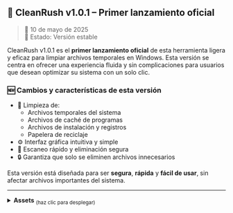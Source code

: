 ## 📝 CleanRush v1.0.1 – Primer lanzamiento oficial

> 📅 10 de mayo de 2025  
> 🔧 Estado: Versión estable

CleanRush v1.0.1 es el **primer lanzamiento oficial** de esta herramienta ligera y eficaz para limpiar archivos temporales en Windows. Esta versión se centra en ofrecer una experiencia fluida y sin complicaciones para usuarios que desean optimizar su sistema con un solo clic.

### 🆕 Cambios y características de esta versión

- 🧼 Limpieza de:
  - Archivos temporales del sistema
  - Archivos de caché de programas
  - Archivos de instalación y registros
  - Papelera de reciclaje
- ⚙️ Interfaz gráfica intuitiva y simple
- 🚀 Escaneo rápido y eliminación segura
- 🔒 Garantiza que solo se eliminen archivos innecesarios

Esta versión está diseñada para ser **segura**, **rápida** y **fácil de usar**, sin afectar archivos importantes del sistema.

---

<details>
  <summary><strong>Assets</strong> <sub>(haz clic para desplegar)</sub></summary>

  <br>

  | Nombre                                                                 | Tamaño  |
  |------------------------------------------------------------------------|---------|
  | [`CleanRush.zip`](https://github.com/Mayonesa7272/Recursos/raw/main/CleanRush/CleanRush.zip) | 2.3 MB  |

</details>
